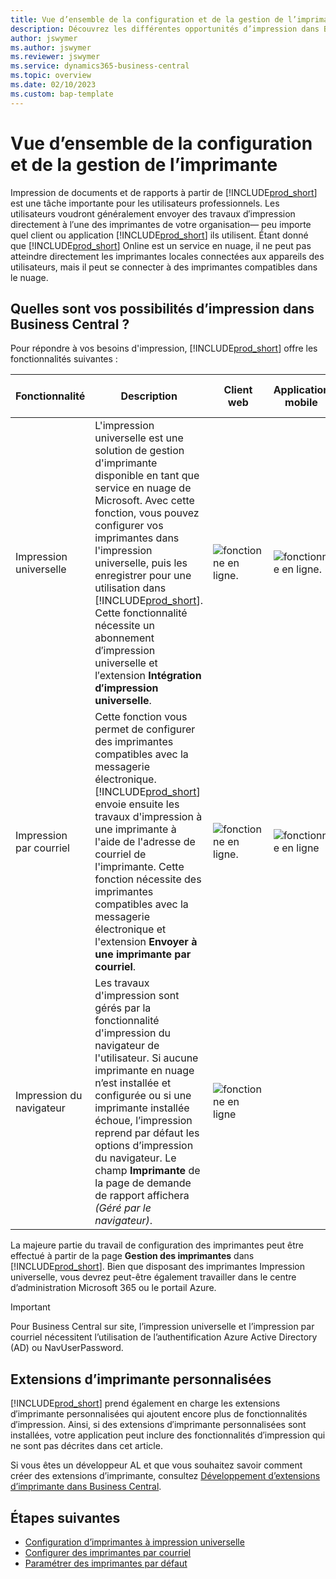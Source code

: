 ```yaml
---
title: Vue d’ensemble de la configuration et de la gestion de l’imprimante
description: Découvrez les différentes opportunités d’impression dans Business Central
author: jswymer
ms.author: jswymer
ms.reviewer: jswymer
ms.service: dynamics365-business-central
ms.topic: overview
ms.date: 02/10/2023
ms.custom: bap-template
---
```


# <a name="printer-setup-and-management-overview" />Vue d’ensemble de la configuration et de la gestion de l’imprimante

Impression de documents et de rapports à partir de [!INCLUDE[prod_short](includes/prod_short.md)] est une tâche importante pour les utilisateurs professionnels. Les utilisateurs voudront généralement envoyer des travaux d′impression directement à l′une des imprimantes de votre organisation&mdash; peu importe quel client ou application [!INCLUDE[prod_short](includes/prod_short.md)] ils utilisent. Étant donné que [!INCLUDE[prod_short](includes/prod_short.md)] Online est un service en nuage, il ne peut pas atteindre directement les imprimantes locales connectées aux appareils des utilisateurs, mais il peut se connecter à des imprimantes compatibles dans le nuage.

## <a name="what-are-your-printer-possibilities-in-business-central" />Quelles sont vos possibilités d’impression dans Business Central ?

Pour répondre à vos besoins d'impression, [!INCLUDE[prod_short](includes/prod_short.md)] offre les fonctionnalités suivantes :

|Fonctionnalité|Description|Client web| Application mobile|Application pour Teams|
|-------|-----------|----------|-----------|--------------|
|Impression universelle|L'impression universelle est une solution de gestion d'imprimante disponible en tant que service en nuage de Microsoft. Avec cette fonction, vous pouvez configurer vos imprimantes dans l'impression universelle, puis les enregistrer pour une utilisation dans [!INCLUDE[prod_short](includes/prod_short.md)]. Cette fonctionnalité nécessite un abonnement d′impression universelle et l′extension **Intégration d′impression universelle**.|![fonctionne en ligne.](media/check.png)|![fonctionne en ligne.](media/check.png)|![fonctionne en ligne](media/check.png)|
|Impression par courriel|Cette fonction vous permet de configurer des imprimantes compatibles avec la messagerie électronique. [!INCLUDE[prod_short](includes/prod_short.md)] envoie ensuite les travaux d'impression à une imprimante à l'aide de l'adresse de courriel de l'imprimante. Cette fonction nécessite des imprimantes compatibles avec la messagerie électronique et l'extension **Envoyer à une imprimante par courriel**.|![fonctionne en ligne.](media/check.png)|![fonctionne en ligne](media/check.png)|![fonctionne en ligne](media/check.png)|
|Impression du navigateur|Les travaux d'impression sont gérés par la fonctionnalité d'impression du navigateur de l'utilisateur. Si aucune imprimante en nuage n’est installée et configurée ou si une imprimante installée échoue, l’impression reprend par défaut les options d’impression du navigateur. Le champ **Imprimante** de la page de demande de rapport affichera *(Géré par le navigateur)*.|![fonctionne en ligne](media/check.png)|||

La majeure partie du travail de configuration des imprimantes peut être effectué à partir de la page **Gestion des imprimantes** dans [!INCLUDE[prod_short](includes/prod_short.md)]. Bien que disposant des imprimantes Impression universelle, vous devrez peut-être également travailler dans le centre d’administration Microsoft 365 ou le portail Azure.

> [!IMPORTANT]
> Pour Business Central sur site, l’impression universelle et l’impression par courriel nécessitent l’utilisation de l’authentification Azure Active Directory (AD) ou NavUserPassword.

## <a name="custom-printer-extensions" />Extensions d’imprimante personnalisées

[!INCLUDE[prod_short](includes/prod_short.md)] prend également en charge les extensions d′imprimante personnalisées qui ajoutent encore plus de fonctionnalités d′impression. Ainsi, si des extensions d′imprimante personnalisées sont installées, votre application peut inclure des fonctionnalités d′impression qui ne sont pas décrites dans cet article.

Si vous êtes un développeur AL et que vous souhaitez savoir comment créer des extensions d’imprimante, consultez [Développement d’extensions d’imprimante dans Business Central](/dynamics365/business-central/dev-itpro/developer/devenv-reports-printing).

## <a name="next-steps" />Étapes suivantes

- [Configuration d’imprimantes à impression universelle](admin-printer-setup-universal-print.md)  
- [Configurer des imprimantes par courriel](admin-printer-setup-email.md)  
- [Paramétrer des imprimantes par défaut](ui-specify-printer-selection-reports.md)
